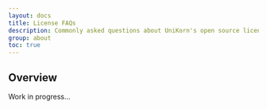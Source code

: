 ```yaml
---
layout: docs
title: License FAQs
description: Commonly asked questions about UniKorn's open source license.
group: about
toc: true
---
```


## Overview

Work in progress...
